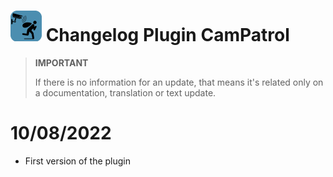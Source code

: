 # ![CamPatrom Icon](camPatrol_icon-50.png) Changelog Plugin CamPatrol

>**IMPORTANT**
>
>If there is no information for an update, that means it's related only on a documentation, translation or text update.

# 10/08/2022

- First version of the plugin
